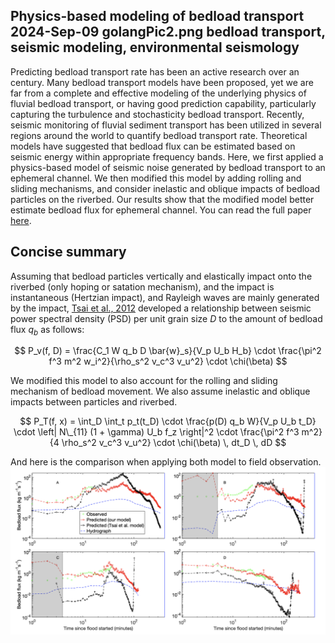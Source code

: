 Physics-based modeling of bedload transport
2024-Sep-09
golangPic2.png
bedload transport, seismic modeling, environmental seismology
-----

Predicting bedload transport rate has been an active research over an century. Many bedload transport models have been proposed, yet we are far from a complete and effective modeling of the underlying physics of fluvial bedload transport, or having good prediction capability, particularly capturing the turbulence and stochasticity bedload transport. Recently, seismic monitoring of fluvial sediment transport has been utilized in several regions around the world to quantify bedload transport rate. Theoretical models have suggested that bedload flux can be estimated based on seismic energy within appropriate frequency bands. Here, we first applied a physics-based model of seismic noise generated by bedload transport to an ephemeral channel. We then modified this model by adding rolling and sliding mechanisms, and consider inelastic and oblique impacts of bedload particles on the riverbed. Our results show that the modified model better estimate bedload flux for ephemeral channel. You can read the full paper [here](https://doi.org/10.1029/2024JF007761).

## Concise summary
Assuming that bedload particles vertically and elastically impact onto the riverbed (only hoping or satation mechanism), and the impact is instantaneous (Hertzian impact), and Rayleigh waves are mainly generated by the impact, [Tsai et al., 2012](https://doi.org/10.1029/2011GL050255) developed a relationship between seismic power spectral density (PSD) per unit grain size $D$ to the amount of bedload flux $q_b$ as follows:

$$
P_v(f, D) = \frac{C_1 W q_b D \bar{w}_s}{V_p U_b H_b} \cdot \frac{\pi^2 f^3 m^2 w_i^2}{\rho_s^2 v_c^3 v_u^2} \cdot \chi(\beta) 
$$

We modified this model to also account for the rolling and sliding mechanism of bedload movement. We also assume inelastic and oblique impacts between particles and riverbed. 

$$
P_T(f, x) = \int_D \int_t p_t(t_D) \cdot \frac{p(D) q_b W}{V_p U_b t_D} \cdot \left| N\_{11} (1 + \gamma) U_b f_z \right|^2 \cdot \frac{\pi^2 f^3 m^2}{4 \rho_s^2 v_c^3 v_u^2} \cdot \chi(\beta) \, dt_D \, dD
$$

And here is the comparison when applying both model to field observation.
![comparison](https://raw.githubusercontent.com/locluong09/blog/refs/heads/main/public/figures/physics/comparison.png "physics-based model")

